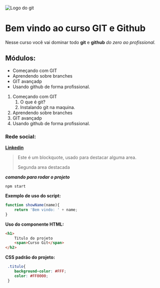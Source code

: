 ![Logo do git](https://sujeitoprogramador.com/wp-content/uploads/2021/04/gitimage.png)
# Bem vindo ao curso GIT e Github
Nesse curso você vai dominar todo **git** e **github** _do zero ao profissional._

## Módulos:
* Começando com GIT
* Aprendendo sobre branches
* GIT avançadp
* Usando github de forma profissional.

1. Começando com GIT
    1. O que é git?
    2. Instalando git na maquina.
2. Aprendendo sobre branches
3. GIT avançadp
4. Usando github de forma profissional.


### Rede social:
[**Linkedin**](https://www.linkedin.com/in/juary-jose-de-o-junior-86b637104/)


>Este é um blockquote, usado para destacar alguma area.
>
>Segunda area destacada

***comando para rodar o projeto***

```
npm start
```

**Exemplo de uso do script:**
```js
function showName(name){
    return 'Bem vindo: ' + name;
}
```

**Uso do componente HTML:**
```html
<h1>
    Titulo do projeto
    <span>Curso Git</span>
</h2>
```

**CSS padrão do projeto:**
```css
 .titulo{
    background-color: #FFF;
    color: #FF0000;
 }
```